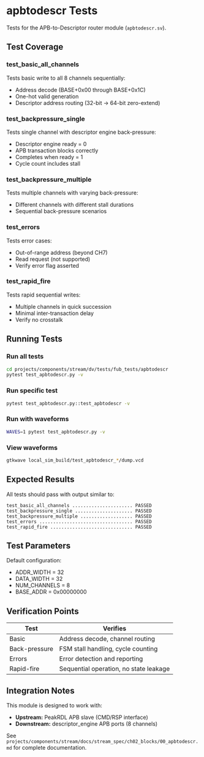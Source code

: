 # apbtodescr Tests

Tests for the APB-to-Descriptor router module (`apbtodescr.sv`).

## Test Coverage

### test_basic_all_channels
Tests basic write to all 8 channels sequentially:
- Address decode (BASE+0x00 through BASE+0x1C)
- One-hot valid generation
- Descriptor address routing (32-bit → 64-bit zero-extend)

### test_backpressure_single
Tests single channel with descriptor engine back-pressure:
- Descriptor engine ready = 0
- APB transaction blocks correctly
- Completes when ready = 1
- Cycle count includes stall

### test_backpressure_multiple
Tests multiple channels with varying back-pressure:
- Different channels with different stall durations
- Sequential back-pressure scenarios

### test_errors
Tests error cases:
- Out-of-range address (beyond CH7)
- Read request (not supported)
- Verify error flag asserted

### test_rapid_fire
Tests rapid sequential writes:
- Multiple channels in quick succession
- Minimal inter-transaction delay
- Verify no crosstalk

## Running Tests

### Run all tests
```bash
cd projects/components/stream/dv/tests/fub_tests/apbtodescr
pytest test_apbtodescr.py -v
```

### Run specific test
```bash
pytest test_apbtodescr.py::test_apbtodescr -v
```

### Run with waveforms
```bash
WAVES=1 pytest test_apbtodescr.py -v
```

### View waveforms
```bash
gtkwave local_sim_build/test_apbtodescr_*/dump.vcd
```

## Expected Results

All tests should pass with output similar to:
```
test_basic_all_channels ...................... PASSED
test_backpressure_single ..................... PASSED
test_backpressure_multiple ................... PASSED
test_errors .................................. PASSED
test_rapid_fire .............................. PASSED
```

## Test Parameters

Default configuration:
- ADDR_WIDTH = 32
- DATA_WIDTH = 32
- NUM_CHANNELS = 8
- BASE_ADDR = 0x00000000

## Verification Points

| Test | Verifies |
|------|----------|
| Basic | Address decode, channel routing |
| Back-pressure | FSM stall handling, cycle counting |
| Errors | Error detection and reporting |
| Rapid-fire | Sequential operation, no state leakage |

## Integration Notes

This module is designed to work with:
- **Upstream:** PeakRDL APB slave (CMD/RSP interface)
- **Downstream:** descriptor_engine APB ports (8 channels)

See `projects/components/stream/docs/stream_spec/ch02_blocks/00_apbtodescr.md` for complete documentation.
